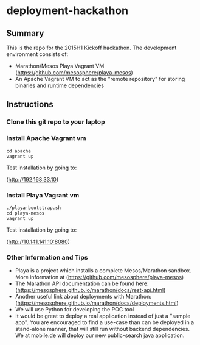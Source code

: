 # deployment-hackathon

## Summary

This is the repo for the 2015H1 Kickoff hackathon.  The development environment consists of:

* Marathon/Mesos Playa Vagrant VM  (https://github.com/mesosphere/playa-mesos)
* An Apache Vagrant VM to act as the "remote repository" for storing binaries and runtime dependencies

## Instructions

### Clone this git repo to your laptop

### Install Apache Vagrant vm

```
cd apache 
vagrant up
```

Test installation by going to: 

(http://192.168.33.10)

### Install Playa Vagrant vm

```
./playa-bootstrap.sh
cd playa-mesos
vagrant up
```
Test installation by going to: 

(http://10.141.141.10:8080)


### Other Information and Tips

* Playa is a project which installs a complete Mesos/Marathon sandbox. More information at (https://github.com/mesosphere/playa-mesos)
* The Marathon API documentation can be found here: (https://mesosphere.github.io/marathon/docs/rest-api.html)
* Another useful link about deployments with Marathon: (https://mesosphere.github.io/marathon/docs/deployments.html)
* We will use Python for developing the POC tool
* It would be great to deploy a real application instead of just a "sample app".  You are encouraged to find a use-case than can be deployed in a stand-alone manner, that will still run without backend dependencies.  We at mobile.de will deploy our new public-search java application.
